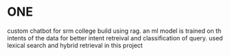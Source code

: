 # ONE
custom chatbot for srm college build using rag.
an ml model is trained on th intents of the data for better intent retreival and classification of query.
used lexical search and hybrid retrieval in this project
